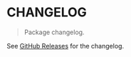 # CHANGELOG

> Package changelog.

See [GitHub Releases](https://github.com/stdlib-js/blas-ext-base/releases) for the changelog.